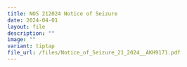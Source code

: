```yaml
---
title: NOS 212024 Notice of Seizure
date: 2024-04-01
layout: file
description: ""
image: ""
variant: tiptap
file_url: /files/Notice_of_Seizure_21_2024__AKH9171.pdf
---
```

